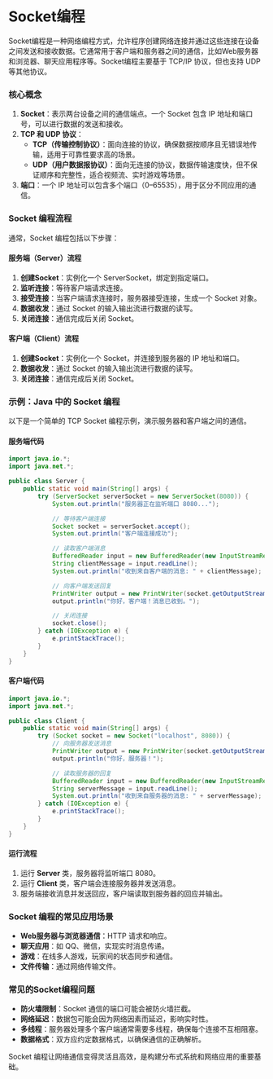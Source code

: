 # Socket编程

Socket编程是一种网络编程方式，允许程序创建网络连接并通过这些连接在设备之间发送和接收数据。它通常用于客户端和服务器之间的通信，比如Web服务器和浏览器、聊天应用程序等。Socket编程主要基于 TCP/IP 协议，但也支持 UDP 等其他协议。

### 核心概念

1. **Socket**：表示两台设备之间的通信端点。一个 Socket 包含 IP 地址和端口号，可以进行数据的发送和接收。
2. **TCP 和 UDP 协议**：
   - **TCP（传输控制协议）**：面向连接的协议，确保数据按顺序且无错误地传输，适用于可靠性要求高的场景。
   - **UDP（用户数据报协议）**：面向无连接的协议，数据传输速度快，但不保证顺序和完整性，适合视频流、实时游戏等场景。
3. **端口**：一个 IP 地址可以包含多个端口（0–65535），用于区分不同应用的通信。

### Socket 编程流程

通常，Socket 编程包括以下步骤：

#### 服务端（Server）流程
1. **创建Socket**：实例化一个 ServerSocket，绑定到指定端口。
2. **监听连接**：等待客户端请求连接。
3. **接受连接**：当客户端请求连接时，服务器接受连接，生成一个 Socket 对象。
4. **数据收发**：通过 Socket 的输入输出流进行数据的读写。
5. **关闭连接**：通信完成后关闭 Socket。

#### 客户端（Client）流程
1. **创建Socket**：实例化一个 Socket，并连接到服务器的 IP 地址和端口。
2. **数据收发**：通过 Socket 的输入输出流进行数据的读写。
3. **关闭连接**：通信完成后关闭 Socket。

### 示例：Java 中的 Socket 编程

以下是一个简单的 TCP Socket 编程示例，演示服务器和客户端之间的通信。

#### 服务端代码
```java
import java.io.*;
import java.net.*;

public class Server {
    public static void main(String[] args) {
        try (ServerSocket serverSocket = new ServerSocket(8080)) {
            System.out.println("服务器正在监听端口 8080...");

            // 等待客户端连接
            Socket socket = serverSocket.accept();
            System.out.println("客户端连接成功");

            // 读取客户端消息
            BufferedReader input = new BufferedReader(new InputStreamReader(socket.getInputStream()));
            String clientMessage = input.readLine();
            System.out.println("收到来自客户端的消息: " + clientMessage);

            // 向客户端发送回复
            PrintWriter output = new PrintWriter(socket.getOutputStream(), true);
            output.println("你好，客户端！消息已收到。");

            // 关闭连接
            socket.close();
        } catch (IOException e) {
            e.printStackTrace();
        }
    }
}
```

#### 客户端代码
```java
import java.io.*;
import java.net.*;

public class Client {
    public static void main(String[] args) {
        try (Socket socket = new Socket("localhost", 8080)) {
            // 向服务器发送消息
            PrintWriter output = new PrintWriter(socket.getOutputStream(), true);
            output.println("你好，服务器！");

            // 读取服务器的回复
            BufferedReader input = new BufferedReader(new InputStreamReader(socket.getInputStream()));
            String serverMessage = input.readLine();
            System.out.println("收到来自服务器的消息: " + serverMessage);
        } catch (IOException e) {
            e.printStackTrace();
        }
    }
}
```

#### 运行流程
1. 运行 **Server** 类，服务器将监听端口 8080。
2. 运行 **Client** 类，客户端会连接服务器并发送消息。
3. 服务端接收消息并发送回应，客户端读取到服务器的回应并输出。

### Socket 编程的常见应用场景
- **Web服务器与浏览器通信**：HTTP 请求和响应。
- **聊天应用**：如 QQ、微信，实现实时消息传递。
- **游戏**：在线多人游戏，玩家间的状态同步和通信。
- **文件传输**：通过网络传输文件。

### 常见的Socket编程问题
- **防火墙限制**：Socket 通信的端口可能会被防火墙拦截。
- **网络延迟**：数据包可能会因为网络因素而延迟，影响实时性。
- **多线程**：服务器处理多个客户端通常需要多线程，确保每个连接不互相阻塞。
- **数据格式**：双方应约定数据格式，以确保通信的正确解析。

Socket 编程让网络通信变得灵活且高效，是构建分布式系统和网络应用的重要基础。

